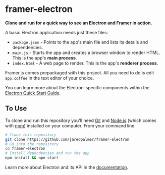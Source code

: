 # framer-electron

**Clone and run for a quick way to see an Electron and Framer in action.**

A basic Electron application needs just these files:

- `package.json` - Points to the app's main file and lists its details and dependencies.
- `main.js` - Starts the app and creates a browser window to render HTML. This is the app's **main process**.
- `index.html` - A web page to render. This is the app's **renderer process**.

Framer.js comes prepackaged with this project. All you need to do is edit `app.coffee` in the text editor of your choice.

You can learn more about the Electron-specific components within the [Electron Quick Start Guide](http://electron.atom.io/docs/latest/tutorial/quick-start).

## To Use

To clone and run this repository you'll need [Git](https://git-scm.com) and [Node.js](https://nodejs.org/en/download/) (which comes with [npm](http://npmjs.com)) installed on your computer. From your command line:

```bash
# Clone this repository
git clone https://github.com/jaredpalmer/framer-electron
# Go into the repository
cd framer-electron
# Install dependencies and run the app
npm install && npm start
```

Learn more about Electron and its API in the [documentation](http://electron.atom.io/docs/latest).
